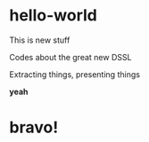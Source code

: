 # hello-world
This is new stuff

Codes about the great new DSSL 

Extracting things, presenting things

**yeah**


# bravo!
